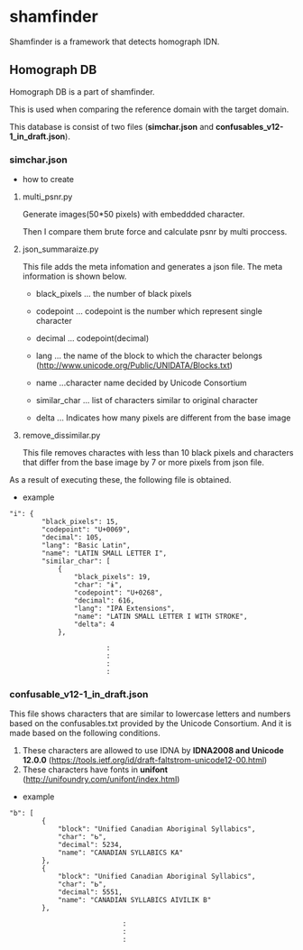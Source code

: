 # shamfinder

Shamfinder is a framework that detects homograph IDN.



## Homograph DB

Homograph DB is a part of shamfinder.

This is used when comparing the reference domain with the target domain.

This database is consist of two files (**simchar.json** and **confusables_v12-1_in_draft.json**).



### simchar.json

- how to create

1. multi_psnr.py

   Generate images(50*50 pixels) with embeddded character.

   Then I compare them brute force and calculate psnr by multi proccess.

   

2. json_summaraize.py

   This file adds the meta infomation and generates a json file.  The meta information is shown below.

    

   - black_pixels ... the number of black pixels

   - codepoint ... codepoint is the number which represent single character

   - decimal ... codepoint(decimal)

   - lang ... the name of the block to which the character belongs (<http://www.unicode.org/Public/UNIDATA/Blocks.txt>)

   - name ...character name decided by Unicode Consortium

   - similar_char ... list of characters similar to original character

   - delta  ... Indicates how many pixels are different from the base image

     

3. remove_dissimilar.py

   This file removes charactes with less than 10 black pixels and characters that differ from the base image by 7 or more pixels from json file.



As a result of executing these, the following file is obtained.

- example

```
"i": {
        "black_pixels": 15,
        "codepoint": "U+0069",
        "decimal": 105,
        "lang": "Basic Latin",
        "name": "LATIN SMALL LETTER I",
        "similar_char": [
            {
                "black_pixels": 19,
                "char": "ɨ",
                "codepoint": "U+0268",
                "decimal": 616,
                "lang": "IPA Extensions",
                "name": "LATIN SMALL LETTER I WITH STROKE",
                "delta": 4
            },
            
            			:
            			:
            			:
            			:
```







### confusable_v12-1_in_draft.json

This file shows characters that are similar to lowercase letters and numbers based on the confusables.txt provided by the Unicode Consortium. And it is made based on the following conditions.

1. These characters are allowed to use IDNA by **IDNA2008 and Unicode 12.0.0** (<https://tools.ietf.org/id/draft-faltstrom-unicode12-00.html>)
2. These characters have fonts in **unifont** (<http://unifoundry.com/unifont/index.html>)



- example

```
"b": [
        {
            "block": "Unified Canadian Aboriginal Syllabics",
            "char": "ᑲ",
            "decimal": 5234,
            "name": "CANADIAN SYLLABICS KA"
        },
        {
            "block": "Unified Canadian Aboriginal Syllabics",
            "char": "ᖯ",
            "decimal": 5551,
            "name": "CANADIAN SYLLABICS AIVILIK B"
        },
        
        					:
        					:
        					:
```

